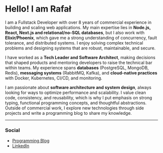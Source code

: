 # Hello! I am Rafał

I am a Fullstack Developer with over 8 years of commercial experience in building and scaling web applications. My main expertise lies in **Node.js, React, Next.js and relational/no-SQL databases**, but I also work with **Elixir/Phoenix**, which gave me a strong understanding of concurrency, fault tolerance, and distributed systems. I enjoy solving complex technical problems and designing systems that are robust, maintainable, and secure.  

I have worked as a **Tech Leader and Software Architect**, making decisions that shaped products and mentoring developers to raise the technical bar within teams. My experience spans **databases** (PostgreSQL, MongoDB, Redis), **messaging systems** (RabbitMQ, Kafka), and **cloud-native practices** with Docker, Kubernetes, CI/CD, and monitoring.  

I am passionate about **software architecture and system design**, always looking for ways to optimize performance and scalability. I value clean code, consistency, and reusability, which is why I put emphasis on strong typing, functional programming concepts, and thoughtful abstractions. Outside of commercial work, I explore new technologies through side projects and write a programming blog to share my knowledge.  

---

### Social
- [Programming Blog](https://poyters.pl/)
- [LinkedIn](https://www.linkedin.com/in/rkostecki/)
